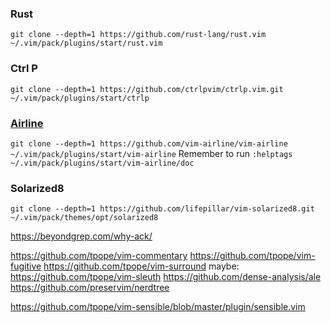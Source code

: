### Rust
```git clone --depth=1 https://github.com/rust-lang/rust.vim ~/.vim/pack/plugins/start/rust.vim```

### Ctrl P
```git clone --depth=1 https://github.com/ctrlpvim/ctrlp.vim.git ~/.vim/pack/plugins/start/ctrlp```

### [Airline](https://github.com/vim-airline/vim-airline)
```git clone --depth=1 https://github.com/vim-airline/vim-airline ~/.vim/pack/plugins/start/vim-airline```
Remember to run ```:helptags ~/.vim/pack/plugins/start/vim-airline/doc```

### Solarized8
```git clone --depth=1 https://github.com/lifepillar/vim-solarized8.git ~/.vim/pack/themes/opt/solarized8```

https://beyondgrep.com/why-ack/

https://github.com/tpope/vim-commentary
https://github.com/tpope/vim-fugitive
https://github.com/tpope/vim-surround
maybe:
https://github.com/tpope/vim-sleuth
https://github.com/dense-analysis/ale
https://github.com/preservim/nerdtree

https://github.com/tpope/vim-sensible/blob/master/plugin/sensible.vim
